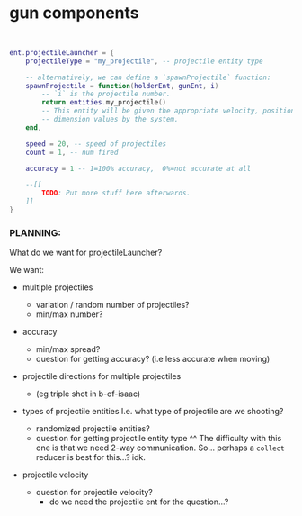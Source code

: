 


# gun components


```lua


ent.projectileLauncher = {
    projectileType = "my_projectile", -- projectile entity type

    -- alternatively, we can define a `spawnProjectile` function:
    spawnProjectile = function(holderEnt, gunEnt, i)
        -- `i` is the projectile number.
        return entities.my_projectile()
        -- This entity will be given the appropriate velocity, position,
        -- dimension values by the system.
    end,

    speed = 20, -- speed of projectiles
    count = 1, -- num fired

    accuracy = 1 -- 1=100% accuracy,  0%=not accurate at all

    --[[
        TODO: Put more stuff here afterwards.
    ]]
}


```


### PLANNING:
What do we want for projectileLauncher?

We want:
- multiple projectiles
    - variation / random number of projectiles?
    - min/max number?

- accuracy 
    - min/max spread? 
    - question for getting accuracy? (i.e less accurate when moving)

- projectile directions for multiple projectiles
    - (eg triple shot in b-of-isaac)

- types of projectile entities
I.e. what type of projectile are we shooting?
    - randomized projectile entities?
    - question for getting projectile entity type
^^ The difficulty with this one is that we need 2-way communication.
So... perhaps a `collect` reducer is best for this...? idk.


- projectile velocity
    - question for projectile velocity?
        - do we need the projectile ent for the question...?



